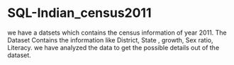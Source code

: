 # SQL-Indian_census2011

we have a datsets which contains the census information of year 2011. The Dataset Contains the information like District, State , growth, Sex ratio, Literacy. we have analyzed the data to get the possible details out of the dataset.
